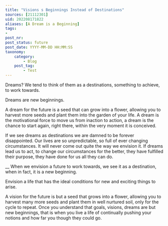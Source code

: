 ```yaml
---
title: "Visions s Beginnings Instead of Destinations"
sources: [21112301]
uid: 202208171822
aliases: [A Dream is a Beginning]
tags:
-
post_nr:
post_status: future
post_date: YYYY-MM-DD HH:MM:SS
taxonomy:
    category:
        - Blog
    post_tag:
        - Test
---
```



Dreams? We tend to think of them as a destinations, something to achieve, to work towards.

Dreams are new beginnings.

A dream for the future is a seed that can grow into a flower, allowing you to harvest more seeds and plant them into the garden of your life. A dream is the motivational force to move us from inaction to action, a dream is the chance to start again, right there, within the very moment it is conceived. 

If we see dreams as destinations we are damned to be forever disappointed. Our lives are so unpredictable, so full of ever changing circumstances. It will never come out quite the way we envision it. If dreams lead us to act, to change our circumstances for the better, they have fulfilled their purpose, they have done for us all they can do.

__
When we envision a future to work towards, we see it as a destination, when in fact, it is a new beginning.

Envision a life that has the ideal conditions for new and exciting things to arise.

A vision for the future is but a seed that grows into a flower, allowing you to harvest many more seeds and plant them in well nurtured soil, only for the cycle to repeat. Once you understand that goals, visions, dreams are but new beginnings, that is when you live a life of continually pushing your notions and how far you though they could go.
